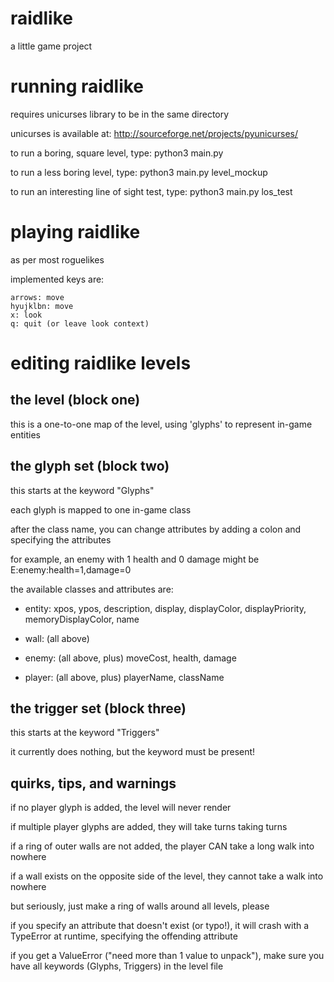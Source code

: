 raidlike
========

a little game project

running raidlike
================
requires unicurses library to be in the same directory

unicurses is available at: http://sourceforge.net/projects/pyunicurses/

to run a boring, square level, type: python3 main.py

to run a less boring level, type: python3 main.py level_mockup

to run an interesting line of sight test, type: python3 main.py los_test


playing raidlike
================
as per most roguelikes

implemented keys are:

    arrows: move
    hyujklbn: move
    x: look
    q: quit (or leave look context)


editing raidlike levels
================
the level (block one)
---------------------
this is a one-to-one map of the level, using 'glyphs' to represent in-game entities



the glyph set (block two)
------------------------
this starts at the keyword "Glyphs"

each glyph is mapped to one in-game class

after the class name, you can change attributes by adding a colon and specifying the attributes

for example, an enemy with 1 health and 0 damage might be E:enemy:health=1,damage=0

the available classes and attributes are:

* entity: xpos, ypos, description, display, displayColor, displayPriority, memoryDisplayColor, name

* wall: (all above)

* enemy: (all above, plus) moveCost, health, damage

* player: (all above, plus) playerName, className


the trigger set (block three)
-----------------------------
this starts at the keyword "Triggers"

it currently does nothing, but the keyword must be present!

 
quirks, tips, and warnings
--------------------------
if no player glyph is added, the level will never render

if multiple player glyphs are added, they will take turns taking turns

if a ring of outer walls are not added, the player CAN take a long walk into nowhere

if a wall exists on the opposite side of the level, they cannot take a walk into nowhere

but seriously, just make a ring of walls around all levels, please

if you specify an attribute that doesn't exist (or typo!), it will crash with a TypeError at runtime, 
specifying the offending attribute

if you get a ValueError ("need more than 1 value to unpack"), make sure you have all keywords (Glyphs, Triggers) in the level file
